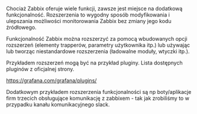 Chociaż Zabbix oferuje wiele funkcji, zawsze jest miejsce na dodatkową funkcjonalność. Rozszerzenia to wygodny sposób modyfikowania i ulepszania możliwości monitorowania Zabbix bez zmiany jego kodu źródłowego.

Funkcjonalność Zabbix można rozszerzyć za pomocą wbudowanych opcji rozszerzeń (elementy trapperów, parametry użytkownika itp.) lub używając lub tworząc niestandardowe rozszerzenia (ładowalne moduły, wtyczki itp.).

Przykładem rozszerzeń mogą być na przykład pluginy. Lista dostępnych pluginów z oficjalnej strony. 

https://grafana.com/grafana/plugins/

Dodatkowym przykładem rozszerzenia funkcjonalności są np boty/aplikacje firm trzecich obsługujące komunikację z zabbixem - tak jak zrobiliśmy to w przypadku kanału komunikacyjnego slack. 


